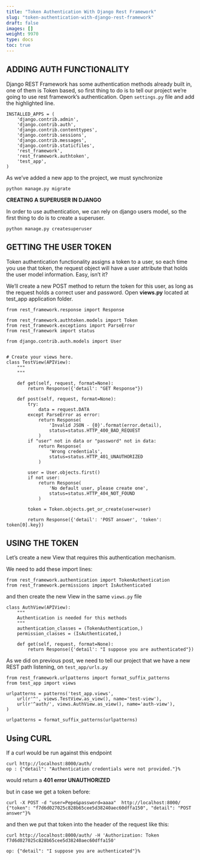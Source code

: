 ```yaml
---
title: "Token Authentication With Django Rest Framework"
slug: "token-authentication-with-django-rest-framework"
draft: false
images: []
weight: 9970
type: docs
toc: true
---
```


## ADDING AUTH FUNCTIONALITY
Django REST Framework has some authentication methods already built in, one of them is Token based, so first thing to do is to tell our project we’re going to use rest framework’s authentication.
Open `settings.py` file and add the highlighted line.

    INSTALLED_APPS = (
        'django.contrib.admin',
        'django.contrib.auth',
        'django.contrib.contenttypes',
        'django.contrib.sessions',
        'django.contrib.messages',
        'django.contrib.staticfiles',
        'rest_framework',
        'rest_framework.authtoken',
        'test_app',
    )
As we’ve added a new app to the project, we must synchronize
   

    python manage.py migrate

**CREATING A SUPERUSER IN DJANGO**

In order to use authentication, we can rely on django users model, so the first thing to do is to create a superuser.

    python manage.py createsuperuser



## GETTING THE USER TOKEN
Token authentication functionality assigns a token to a user, so each time you use that token, the request object will have a user attribute that holds the user model information. Easy, isn’t it?

We’ll create a new POST method to return the token for this user, as long as the request holds a correct user and password. Open **views.py** located at test_app application folder.


    from rest_framework.response import Response
     
    from rest_framework.authtoken.models import Token
    from rest_framework.exceptions import ParseError
    from rest_framework import status
     
    from django.contrib.auth.models import User
     
     
    # Create your views here.
    class TestView(APIView):
        """
        """
     
        def get(self, request, format=None):
            return Response({'detail': "GET Response"})
     
        def post(self, request, format=None):
            try:
                data = request.DATA
            except ParseError as error:
                return Response(
                    'Invalid JSON - {0}'.format(error.detail),
                    status=status.HTTP_400_BAD_REQUEST
                )
            if "user" not in data or "password" not in data:
                return Response(
                    'Wrong credentials',
                    status=status.HTTP_401_UNAUTHORIZED
                )
     
            user = User.objects.first()
            if not user:
                return Response(
                    'No default user, please create one',
                    status=status.HTTP_404_NOT_FOUND
                )
     
            token = Token.objects.get_or_create(user=user)
     
            return Response({'detail': 'POST answer', 'token': token[0].key})

## USING THE TOKEN
Let’s create a new View that requires this authentication mechanism.

We need to add these import lines:

    from rest_framework.authentication import TokenAuthentication
    from rest_framework.permissions import IsAuthenticated

and then create the new View in the same `views.py` file

    class AuthView(APIView):
        """
        Authentication is needed for this methods
        """
        authentication_classes = (TokenAuthentication,)
        permission_classes = (IsAuthenticated,)
     
        def get(self, request, format=None):
            return Response({'detail': "I suppose you are authenticated"})


As we did on previous post, we need to tell our project that we have a new REST path listening, on `test_app/urls.py`

    from rest_framework.urlpatterns import format_suffix_patterns
    from test_app import views
     
    urlpatterns = patterns('test_app.views',
        url(r'^', views.TestView.as_view(), name='test-view'),
        url(r'^auth/', views.AuthView.as_view(), name='auth-view'),
    )
     
    urlpatterns = format_suffix_patterns(urlpatterns)

## Using CURL
If a curl would be run against this endpoint

    curl http://localhost:8000/auth/    
    op : {"detail": "Authentication credentials were not provided."}%

would return a **401 error UNAUTHORIZED**

but in case we get a token before:

    curl -X POST -d "user=Pepe&password=aaaa"  http://localhost:8000/
    {"token": "f7d6d027025c828b65cee5d38240aec60dffa150", "detail": "POST answer"}%

and then we put that token into the header of the request like this:

    curl http://localhost:8000/auth/ -H 'Authorization: Token f7d6d027025c828b65cee5d38240aec60dffa150'

    op: {"detail": "I suppose you are authenticated"}%

